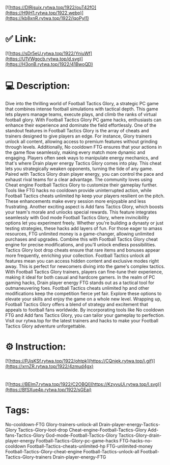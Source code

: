 [![https://DlRjsuix.rytwa.top/1922/ouT42fO](https://H9jH1.rytwa.top/1922.webp)](https://kb8xnR.rytwa.top/1922/lqoPyl1)
# ✅ Link:
[![https://sDr5eU.rytwa.top/1922/YniuWf](https://U1VWgocb.rytwa.top/d.svg)](https://H3onB.rytwa.top/1922/41BwoQD)
# 💻 Description:
Dive into the thrilling world of Football Tactics Glory, a strategic PC game that combines intense football simulations with tactical depth. This game lets players manage teams, execute plays, and climb the ranks of virtual football glory. With Football Tactics Glory PC game hacks, enthusiasts can enhance their experience and dominate the field effortlessly.
One of the standout features in Football Tactics Glory is the array of cheats and trainers designed to give players an edge. For instance, Glory trainers unlock all content, allowing access to premium features without grinding through levels. Additionally, No cooldown FTG ensures that your actions in the game flow seamlessly, making every match more dynamic and engaging.
Players often seek ways to manipulate energy mechanics, and that's where Drain player energy Tactics Glory comes into play. This cheat lets you strategically weaken opponents, turning the tide of any game. Paired with Tactics Glory drain player energy, you can control the pace and exhaust rival teams for a clear advantage.
The community loves using Cheat engine Football Tactics Glory to customize their gameplay further. Tools like FTG hacks no cooldown provide uninterrupted action, while Football Tactics cheats unlimited hp keep your players resilient on the pitch. These enhancements make every session more enjoyable and less frustrating.
Another exciting aspect is Add fans Tactics Glory, which boosts your team's morale and unlocks special rewards. This feature integrates seamlessly with God mode Football Tactics Glory, where invincibility options let you experiment freely. Whether you're building a dynasty or just testing strategies, these hacks add layers of fun.
For those eager to amass resources, FTG unlimited money is a game-changer, allowing unlimited purchases and upgrades. Combine this with Football Tactics Glory cheat engine for precise modifications, and you'll unlock endless possibilities. Tactics Glory loot drop cheats ensure that rare items and bonuses appear more frequently, enriching your collection.
Football Tactics unlock all features mean you can access hidden content and exclusive modes right away. This is perfect for newcomers diving into the game's complex tactics. With Football Tactics Glory trainers, players can fine-tune their experience, making it ideal for both casual and hardcore gamers.
In the realm of PC gaming hacks, Drain player energy FTG stands out as a tactical tool for outmaneuvering foes. Football Tactics cheats unlimited hp and other modifications keep the competition fierce yet fair. Explore these options to elevate your skills and enjoy the game on a whole new level.
Wrapping up, Football Tactics Glory offers a blend of strategy and excitement that appeals to football fans worldwide. By incorporating tools like No cooldown FTG and Add fans Tactics Glory, you can tailor your gameplay to perfection. Visit our rytwa.top for the latest trainers and hacks to make your Football Tactics Glory adventure unforgettable.

# ⚙️ Instruction:
[![https://PJjsKSf.rytwa.top/1922/ohtpk](https://CQnjek.rytwa.top/i.gif)](https://xrnZR.rytwa.top/1922/4zmud4gx)
#
[![https://BEIm7.rytwa.top/1922/C2OBQI](https://KzyvuUi.rytwa.top/l.svg)](https://BfSXue4p.rytwa.top/1922/sGEai)
# Tags:
No-cooldown-FTG Glory-trainers-unlock-all Drain-player-energy-Tactics-Glory Tactics-Glory-loot-drop Cheat-engine-Football-Tactics-Glory Add-fans-Tactics-Glory God-mode-Football-Tactics-Glory Tactics-Glory-drain-player-energy Football-Tactics-Glory-pc-game-hacks FTG-hacks-no-cooldown Football-Tactics-cheats-unlimited-hp FTG-unlimited-money Football-Tactics-Glory-cheat-engine Football-Tactics-unlock-all Football-Tactics-Glory-trainers Drain-player-energy-FTG





